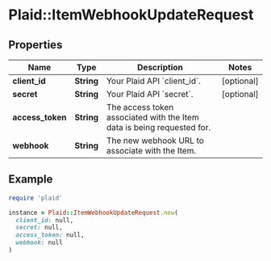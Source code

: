 # Plaid::ItemWebhookUpdateRequest

## Properties

| Name | Type | Description | Notes |
| ---- | ---- | ----------- | ----- |
| **client_id** | **String** | Your Plaid API &#x60;client_id&#x60;. | [optional] |
| **secret** | **String** | Your Plaid API &#x60;secret&#x60;. | [optional] |
| **access_token** | **String** | The access token associated with the Item data is being requested for. |  |
| **webhook** | **String** | The new webhook URL to associate with the Item. |  |

## Example

```ruby
require 'plaid'

instance = Plaid::ItemWebhookUpdateRequest.new(
  client_id: null,
  secret: null,
  access_token: null,
  webhook: null
)
```


